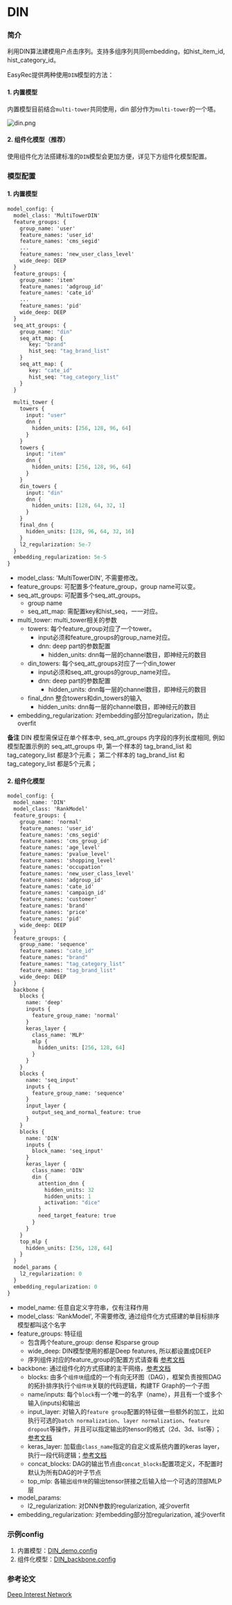 # DIN

### 简介

利用DIN算法建模用户点击序列。支持多组序列共同embedding，如hist_item_id, hist_category_id。

EasyRec提供两种使用`DIN`模型的方法：

#### 1. 内置模型

内置模型目前结合`multi-tower`共同使用，din 部分作为`multi-tower`的一个塔。

![din.png](../../images/models/din.png)

#### 2. 组件化模型（推荐）

使用组件化方法搭建标准的`DIN`模型会更加方便，详见下方组件化模型配置。

### 模型配置

#### 1. 内置模型

```protobuf
model_config: {
  model_class: 'MultiTowerDIN'
  feature_groups: {
    group_name: 'user'
    feature_names: 'user_id'
    feature_names: 'cms_segid'
    ...
    feature_names: 'new_user_class_level'
    wide_deep: DEEP
  }
  feature_groups: {
    group_name: 'item'
    feature_names: 'adgroup_id'
    feature_names: 'cate_id'
    ...
    feature_names: 'pid'
    wide_deep: DEEP
  }
  seq_att_groups: {
    group_name: "din"
    seq_att_map: {
       key: "brand"
       hist_seq: "tag_brand_list"
    }
    seq_att_map: {
       key: "cate_id"
       hist_seq: "tag_category_list"
    }
  }

  multi_tower {
    towers {
      input: "user"
      dnn {
        hidden_units: [256, 128, 96, 64]
      }
    }
    towers {
      input: "item"
      dnn {
        hidden_units: [256, 128, 96, 64]
      }
    }
    din_towers {
      input: "din"
      dnn {
        hidden_units: [128, 64, 32, 1]
      }
    }
    final_dnn {
      hidden_units: [128, 96, 64, 32, 16]
    }
    l2_regularization: 5e-7
  }
  embedding_regularization: 5e-5
}

```

- model_class: 'MultiTowerDIN', 不需要修改。
- feature_groups: 可配置多个feature_group，group name可以变。
- seq_att_groups: 可配置多个seq_att_groups。
  - group name
  - seq_att_map: 需配置key和hist_seq，一一对应。
- multi_tower: multi_tower相关的参数
  - towers: 每个feature_group对应了一个tower。
    - input必须和feature_groups的group_name对应。
    - dnn: deep part的参数配置
      - hidden_units: dnn每一层的channel数目，即神经元的数目
  - din_towers: 每个seq_att_groups对应了一个din_tower
    - input必须和seq_att_groups的group_name对应。
    - dnn: deep part的参数配置
      - hidden_units: dnn每一层的channel数目，即神经元的数目
  - final_dnn 整合towers和din_towers的输入
    - hidden_units: dnn每一层的channel数目，即神经元的数目
- embedding_regularization: 对embedding部分加regularization，防止overfit

**备注**
DIN 模型需保证在单个样本中, seq_att_groups 内字段的序列长度相同,
例如模型配置示例的 seq_att_groups 中,
第一个样本的 tag_brand_list 和 tag_category_list 都是3个元素；
第二个样本的 tag_brand_list 和 tag_category_list 都是5个元素；

#### 2. 组件化模型

```protobuf
model_config: {
  model_name: 'DIN'
  model_class: 'RankModel'
  feature_groups: {
    group_name: 'normal'
    feature_names: 'user_id'
    feature_names: 'cms_segid'
    feature_names: 'cms_group_id'
    feature_names: 'age_level'
    feature_names: 'pvalue_level'
    feature_names: 'shopping_level'
    feature_names: 'occupation'
    feature_names: 'new_user_class_level'
    feature_names: 'adgroup_id'
    feature_names: 'cate_id'
    feature_names: 'campaign_id'
    feature_names: 'customer'
    feature_names: 'brand'
    feature_names: 'price'
    feature_names: 'pid'
    wide_deep: DEEP
  }
  feature_groups: {
    group_name: 'sequence'
    feature_names: "cate_id"
    feature_names: "brand"
    feature_names: "tag_category_list"
    feature_names: "tag_brand_list"
    wide_deep: DEEP
  }
  backbone {
    blocks {
      name: 'deep'
      inputs {
        feature_group_name: 'normal'
      }
      keras_layer {
        class_name: 'MLP'
        mlp {
          hidden_units: [256, 128, 64]
        }
      }
    }
    blocks {
      name: 'seq_input'
      inputs {
        feature_group_name: 'sequence'
      }
      input_layer {
        output_seq_and_normal_feature: true
      }
    }
    blocks {
      name: 'DIN'
      inputs {
        block_name: 'seq_input'
      }
      keras_layer {
        class_name: 'DIN'
        din {
          attention_dnn {
            hidden_units: 32
            hidden_units: 1
            activation: "dice"
          }
          need_target_feature: true
        }
      }
    }
    top_mlp {
      hidden_units: [256, 128, 64]
    }
  }
  model_params {
    l2_regularization: 0
  }
  embedding_regularization: 0
}
```

- model_name: 任意自定义字符串，仅有注释作用
- model_class: 'RankModel', 不需要修改, 通过组件化方式搭建的单目标排序模型都叫这个名字
- feature_groups: 特征组
  - 包含两个feature_group: dense 和sparse group
  - wide_deep: DIN模型使用的都是Deep features, 所以都设置成DEEP
  - 序列组件对应的feature_group的配置方式请查看 [参考文档](../component/sequence.md)
- backbone: 通过组件化的方式搭建的主干网络，[参考文档](../component/backbone.md)
  - blocks: 由多个`组件块`组成的一个有向无环图（DAG），框架负责按照DAG的拓扑排序执行个`组件块`关联的代码逻辑，构建TF Graph的一个子图
  - name/inputs: 每个`block`有一个唯一的名字（name），并且有一个或多个输入(inputs)和输出
  - input_layer: 对输入的`feature group`配置的特征做一些额外的加工，比如执行可选的`batch normalization`、`layer normalization`、`feature dropout`等操作，并且可以指定输出的tensor的格式（2d、3d、list等）；[参考文档](../component/backbone.md#id15)
  - keras_layer: 加载由`class_name`指定的自定义或系统内置的keras layer，执行一段代码逻辑；[参考文档](../component/backbone.md#keraslayer)
  - concat_blocks: DAG的输出节点由`concat_blocks`配置项定义，不配置时默认为所有DAG的叶子节点
  - top_mlp: 各输出`组件块`的输出tensor拼接之后输入给一个可选的顶部MLP层
- model_params:
  - l2_regularization: 对DNN参数的regularization, 减少overfit
- embedding_regularization: 对embedding部分加regularization, 减少overfit

### 示例config

1. 内置模型：[DIN_demo.config](https://easyrec.oss-cn-beijing.aliyuncs.com/config/din.config)
1. 组件化模型：[DIN_backbone.config](https://github.com/alibaba/EasyRec/blob/master/samples/model_config/din_backbone_on_taobao.config)

### 参考论文

[Deep Interest Network](https://arxiv.org/abs/1706.06978)
